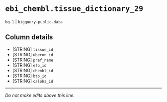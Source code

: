 # `ebi_chembl.tissue_dictionary_29`
`bq-1` | `bigquery-public-data`

## Column details
* [STRING]    `tissue_id`
* [STRING]    `uberon_id`
* [STRING]    `pref_name`
* [STRING]    `efo_id`
* [STRING]    `chembl_id`
* [STRING]    `bto_id`
* [STRING]    `caloha_id`

-------------------------------------------------------------------------------
*Do not make edits above this line.*
